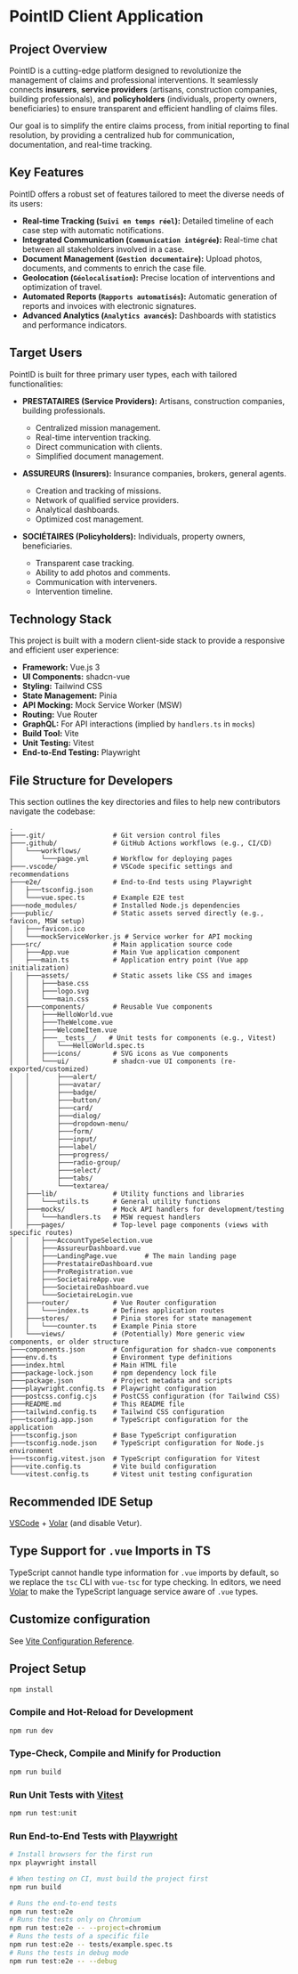 # PointID Client Application

## Project Overview

PointID is a cutting-edge platform designed to revolutionize the management of claims and professional interventions. It seamlessly connects **insurers**, **service providers** (artisans, construction companies, building professionals), and **policyholders** (individuals, property owners, beneficiaries) to ensure transparent and efficient handling of claims files.

Our goal is to simplify the entire claims process, from initial reporting to final resolution, by providing a centralized hub for communication, documentation, and real-time tracking.

## Key Features

PointID offers a robust set of features tailored to meet the diverse needs of its users:

*   **Real-time Tracking (`Suivi en temps réel`):** Detailed timeline of each case step with automatic notifications.
*   **Integrated Communication (`Communication intégrée`):** Real-time chat between all stakeholders involved in a case.
*   **Document Management (`Gestion documentaire`):** Upload photos, documents, and comments to enrich the case file.
*   **Geolocation (`Géolocalisation`):** Precise location of interventions and optimization of travel.
*   **Automated Reports (`Rapports automatisés`):** Automatic generation of reports and invoices with electronic signatures.
*   **Advanced Analytics (`Analytics avancés`):** Dashboards with statistics and performance indicators.

## Target Users

PointID is built for three primary user types, each with tailored functionalities:

*   **PRESTATAIRES (Service Providers):** Artisans, construction companies, building professionals.
    *   Centralized mission management.
    *   Real-time intervention tracking.
    *   Direct communication with clients.
    *   Simplified document management.

*   **ASSUREURS (Insurers):** Insurance companies, brokers, general agents.
    *   Creation and tracking of missions.
    *   Network of qualified service providers.
    *   Analytical dashboards.
    *   Optimized cost management.

*   **SOCIÉTAIRES (Policyholders):** Individuals, property owners, beneficiaries.
    *   Transparent case tracking.
    *   Ability to add photos and comments.
    *   Communication with interveners.
    *   Intervention timeline.

## Technology Stack

This project is built with a modern client-side stack to provide a responsive and efficient user experience:

*   **Framework:** Vue.js 3
*   **UI Components:** shadcn-vue
*   **Styling:** Tailwind CSS
*   **State Management:** Pinia
*   **API Mocking:** Mock Service Worker (MSW)
*   **Routing:** Vue Router
*   **GraphQL:** For API interactions (implied by `handlers.ts` in `mocks`)
*   **Build Tool:** Vite
*   **Unit Testing:** Vitest
*   **End-to-End Testing:** Playwright

## File Structure for Developers

This section outlines the key directories and files to help new contributors navigate the codebase:

```
. 
├───.git/                 # Git version control files
├───.github/              # GitHub Actions workflows (e.g., CI/CD)
│   └───workflows/
│       └───page.yml      # Workflow for deploying pages
├───.vscode/              # VSCode specific settings and recommendations
├───e2e/                  # End-to-End tests using Playwright
│   ├───tsconfig.json
│   └───vue.spec.ts       # Example E2E test
├───node_modules/         # Installed Node.js dependencies
├───public/               # Static assets served directly (e.g., favicon, MSW setup)
│   ├───favicon.ico
│   └───mockServiceWorker.js # Service worker for API mocking
├───src/                  # Main application source code
│   ├───App.vue           # Main Vue application component
│   ├───main.ts           # Application entry point (Vue app initialization)
│   ├───assets/           # Static assets like CSS and images
│   │   ├───base.css
│   │   ├───logo.svg
│   │   └───main.css
│   ├───components/       # Reusable Vue components
│   │   ├───HelloWorld.vue
│   │   ├───TheWelcome.vue
│   │   ├───WelcomeItem.vue
│   │   ├───__tests__/   # Unit tests for components (e.g., Vitest)
│   │   │   └───HelloWorld.spec.ts
│   │   ├───icons/        # SVG icons as Vue components
│   │   └───ui/           # shadcn-vue UI components (re-exported/customized)
│   │       ├───alert/
│   │       ├───avatar/
│   │       ├───badge/
│   │       ├───button/
│   │       ├───card/
│   │       ├───dialog/
│   │       ├───dropdown-menu/
│   │       ├───form/
│   │       ├───input/
│   │       ├───label/
│   │       ├───progress/
│   │       ├───radio-group/
│   │       ├───select/
│   │       ├───tabs/
│   │       └───textarea/
│   ├───lib/              # Utility functions and libraries
│   │   └───utils.ts      # General utility functions
│   ├───mocks/            # Mock API handlers for development/testing
│   │   └───handlers.ts   # MSW request handlers
│   ├───pages/            # Top-level page components (views with specific routes)
│   │   ├───AccountTypeSelection.vue
│   │   ├───AssureurDashboard.vue
│   │   ├───LandingPage.vue       # The main landing page
│   │   ├───PrestataireDashboard.vue
│   │   ├───ProRegistration.vue
│   │   ├───SocietaireApp.vue
│   │   ├───SocietaireDashboard.vue
│   │   └───SocietaireLogin.vue
│   ├───router/           # Vue Router configuration
│   │   └───index.ts      # Defines application routes
│   ├───stores/           # Pinia stores for state management
│   │   └───counter.ts    # Example Pinia store
│   └───views/            # (Potentially) More generic view components, or older structure
├───components.json       # Configuration for shadcn-vue components
├───env.d.ts              # Environment type definitions
├───index.html            # Main HTML file
├───package-lock.json     # npm dependency lock file
├───package.json          # Project metadata and scripts
├───playwright.config.ts  # Playwright configuration
├───postcss.config.cjs    # PostCSS configuration (for Tailwind CSS)
├───README.md             # This README file
├───tailwind.config.ts    # Tailwind CSS configuration
├───tsconfig.app.json     # TypeScript configuration for the application
├───tsconfig.json         # Base TypeScript configuration
├───tsconfig.node.json    # TypeScript configuration for Node.js environment
├───tsconfig.vitest.json  # TypeScript configuration for Vitest
├───vite.config.ts        # Vite build configuration
└───vitest.config.ts      # Vitest unit testing configuration
```

## Recommended IDE Setup

[VSCode](https://code.visualstudio.com/) + [Volar](https://marketplace.visualstudio.com/items?itemName=Vue.volar) (and disable Vetur).

## Type Support for `.vue` Imports in TS

TypeScript cannot handle type information for `.vue` imports by default, so we replace the `tsc` CLI with `vue-tsc` for type checking. In editors, we need [Volar](https://marketplace.visualstudio.com/items?itemName=Vue.volar) to make the TypeScript language service aware of `.vue` types.

## Customize configuration

See [Vite Configuration Reference](https://vite.dev/config/).

## Project Setup

```sh
npm install
```

### Compile and Hot-Reload for Development

```sh
npm run dev
```

### Type-Check, Compile and Minify for Production

```sh
npm run build
```

### Run Unit Tests with [Vitest](https://vitest.dev/)

```sh
npm run test:unit
```

### Run End-to-End Tests with [Playwright](https://playwright.dev)

```sh
# Install browsers for the first run
npx playwright install

# When testing on CI, must build the project first
npm run build

# Runs the end-to-end tests
npm run test:e2e
# Runs the tests only on Chromium
npm run test:e2e -- --project=chromium
# Runs the tests of a specific file
npm run test:e2e -- tests/example.spec.ts
# Runs the tests in debug mode
npm run test:e2e -- --debug
```